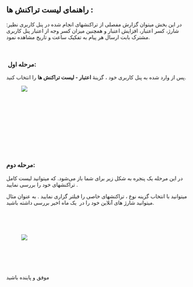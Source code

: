 <h2>راهنمای لیست تراکنش ها :</h2><p>در این بخش میتوان گزارش مفصلی از تراکنشهای انجام شده در پنل کاربری نظیر: شارژ، کسر اعتبار، افزایش اعتبار و همچنین میزان کسر وجه از اعتبار پنل کاربری مشترک بابت ارسال هر پیام به تفکیک ساعت و تاریخ مشاهده نمود.</p><p>&nbsp;&nbsp;</p><h3>&nbsp;<strong>مرحله اول:</strong></h3><p>پس از وارد شده به پنل کاربری خود ، گزینۀ&nbsp;<strong>اعتبار - لیست تراکنش ها</strong>&nbsp;را انتخاب کنید.</p><figure class="image"><img src="https://hub.amootsoft.com/content/editor/66c8b933-7890-4567-9cdf-3a81087ef540image.jpeg.jpeg"></figure><h3><strong>&nbsp;</strong>&nbsp;</h3><p>&nbsp;</p><h3>&nbsp;</h3><h3>&nbsp;</h3><h3><strong>مرحله دوم:</strong></h3><p>در این مرحله یک پنجره‌ به شکل زیر برای شما باز می‌شود. که میتوانید لیست کامل تراکنشهای خود را بررسی نمایید .&nbsp;&nbsp;</p><p>میتوانید با انتخاب گزینه نوع ، تراکنشهای خاصی را فیلتر گزاری نمایید . به عنوان مثال میتوانید شارژ های آنلاین خود را در&nbsp; یک ماه اخیر بررسی داشته باشید.&nbsp;</p><p>&nbsp;</p><p>&nbsp;</p><figure class="image"><img src="https://hub.amootsoft.com/content/editor/54287a19-98b0-449b-a0eb-2134abcfe73cimage.jpeg.jpeg"></figure><h3>&nbsp;</h3><p>&nbsp;</p><p>موفق و پاینده باشید</p>